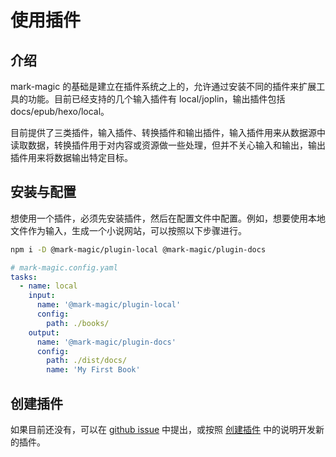 # 使用插件

## 介绍

mark-magic 的基础是建立在插件系统之上的，允许通过安装不同的插件来扩展工具的功能。目前已经支持的几个输入插件有 local/joplin，输出插件包括 docs/epub/hexo/local。

目前提供了三类插件，输入插件、转换插件和输出插件，输入插件用来从数据源中读取数据，转换插件用于对内容或资源做一些处理，但并不关心输入和输出，输出插件用来将数据输出特定目标。

## 安装与配置

想使用一个插件，必须先安装插件，然后在配置文件中配置。例如，想要使用本地文件作为输入，生成一个小说网站，可以按照以下步骤进行。

```sh
npm i -D @mark-magic/plugin-local @mark-magic/plugin-docs
```

```yaml
# mark-magic.config.yaml
tasks:
  - name: local
    input:
      name: '@mark-magic/plugin-local'
      config:
        path: ./books/
    output:
      name: '@mark-magic/plugin-docs'
      config:
        path: ./dist/docs/
        name: 'My First Book'
```

## 创建插件

如果目前还没有，可以在 [github issue](https://github.com/mark-magic/mark-magic/issues) 中提出，或按照 [创建插件](../api-plugin.md) 中的说明开发新的插件。
